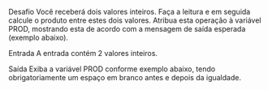 Desafio Você receberá dois valores inteiros. Faça a leitura e em seguida calcule o produto entre estes dois valores. Atribua esta operação à variável PROD, mostrando esta de acordo com a mensagem de saída esperada (exemplo abaixo).

Entrada A entrada contém 2 valores inteiros.

Saída Exiba a variável PROD conforme exemplo abaixo, tendo obrigatoriamente um espaço em branco antes e depois da igualdade.